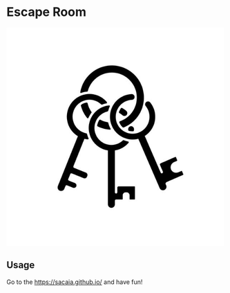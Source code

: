 # Escape Room

![Thumbnail](thumbnail.png)

## Usage

Go to the https://sacaia.github.io/ and have fun!
